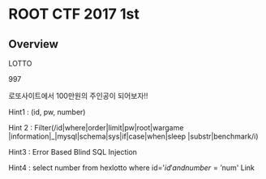 # ROOT CTF 2017 1st
## Overview
LOTTO

997

로또사이트에서 100만원의 주인공이 되어보자!!

Hint1 : (id, pw, number)

Hint 2 : Filter(/id|where|order|limit|pw|root|wargame
|information|_|mysql|schema|sys|if|case|when|sleep
|substr|benchmark/i)

Hint3 : Error Based Blind SQL Injection

Hint4 : select number from hexlotto where id='$id' and number='$num'
Link